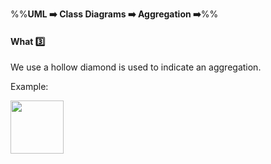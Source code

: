 <link rel="stylesheet" href="{{baseUrl}}/css/textbook.css">

<div class="website-content">

%%**UML :arrow_right: Class Diagrams :arrow_right: Aggregation :arrow_right:**%%

#### What :three:

<div id="main">

We use a hollow diamond is used to indicate an aggregation.

<tip-box>

Example:

<img src="{{baseUrl}}/uml/classDiagrams/aggregation/what/images/clubPerson.png" height="85" />
<p/>

</tip-box>

</div>
</div>
